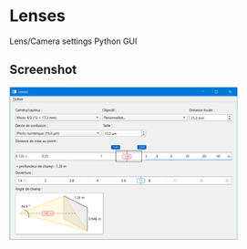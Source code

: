 # Lenses
Lens/Camera settings Python GUI 

## Screenshot

<img src="./screenshots/main.png" width="400">
